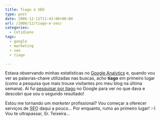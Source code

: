 ```yaml
---
title: Tiago e SEO
type: post
date: 2006-12-11T11:43:00+00:00
url: /2006/12/tiago-e-seo/
categories:
  - Cotidiano
tags:
  - google
  - marketing
  - seo
  - tiago

---
```

Estava observando minhas estatísticas no [Google Analytics][1] e, quando vou ver as palavras-chave utilizadas nas buscas, acho **tiago** em primeiro lugar (como a pesquisa que mais trouxe visitantes pro meu blog na última semana). Aí fui [pesquisar por tiago][2] no Google para ver no que dava e descobri que sou o segundo resultado!

Estou me tornando um _marketer_ profissional? Vou começar a oferecer serviços de <acronym title="Search Engine Optimization">SEO</acronym> daqui a pouco… Por enquanto, rumo ao primeiro lugar! :-) Vou te ultrapassar, Sr. Teixeira…

 [1]: http://analytics.google.com
 [2]: http://www.google.com/search?q=tiago
